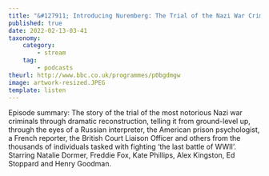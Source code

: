 ```yaml
---
title: "&#127911; Introducing Nuremberg: The Trial of the Nazi War Criminals"
published: true
date: 2022-02-13-03-41
taxonomy:
    category:
        - stream
    tag:
        - podcasts
theurl: http://www.bbc.co.uk/programmes/p0bgdmgw
image: artwork-resized.JPEG
template: listen
---
```


Episode summary: The story of the trial of the most notorious Nazi war criminals through dramatic reconstruction, telling it from ground-level up, through the eyes of a Russian interpreter, the American prison psychologist, a French reporter, the British Court Liaison Officer and others from the thousands of individuals tasked with fighting &lsquo;the last battle of WWII&rsquo;. Starring Natalie Dormer, Freddie Fox, Kate Phillips, Alex Kingston, Ed Stoppard and Henry Goodman.
